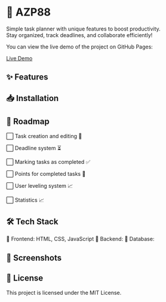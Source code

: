 # 📌 AZP88

Simple task planner with unique features to boost productivity.  
Stay organized, track deadlines, and collaborate efficiently!

You can view the live demo of the project on GitHub Pages:

[Live Demo](https://azcx1.github.io/AZP88/)

## ✨ Features

## 📥 Installation

## 🚀 Roadmap
  ⬜️ Task creation and editing 📝
  
  ⬜️ Deadline system ⏳
  
  ⬜️ Marking tasks as completed ✅
  
  ⬜️ Points for completed tasks 🎯
  
  ⬜️ User leveling system 📈
  
  ⬜️ Statistics 📈
  
## 🛠️ Tech Stack
  🔹 Frontend: HTML, CSS, JavaScript
  🔹 Backend:
  🔹 Database:
## 📸 Screenshots

## 📜 License
This project is licensed under the MIT License. 
